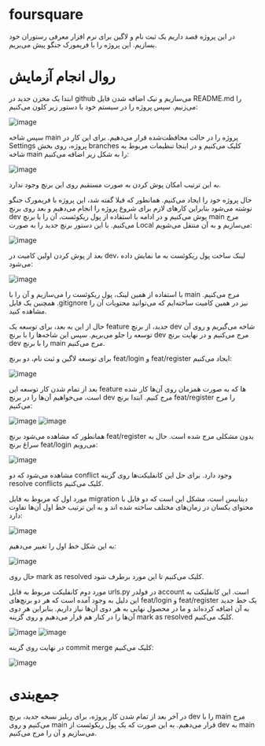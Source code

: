 # foursquare
در این پروژه قصد داریم یک ثبت نام و لاگین برای نرم افزار معرفی رستوران خود بسازیم. این پروژه را با فریمورک جنگو پیش می‌بریم.

# روال انجام آزمایش
ابتدا یک مخزن جدید در github می‌سازیم و تیک اضافه شدن فایل README.md را می‌زنیم. سپس پروژه را در سیستم خود با دستور زیر کلون می‌کنیم:

![image](https://github.com/aminaryan80/foursquare/assets/59232424/9b2b03ff-502a-4d45-a65e-a4249f1b073c)

سپس شاخه main پروژه را در حالت محافظت‌شده قرار می‌دهیم. برای این کار در Settings پروژه، روی بخش branches کلیک می‌کنیم و در اینجا تنظیمات مربوط به شاخه main را به شکل زیر اضافه می‌کنیم:

![image](https://github.com/aminaryan80/foursquare/assets/59232424/11f2be22-13aa-499f-83b7-f92c274c7d7d)

به این ترتیب امکان پوش کردن به صورت مستقیم روی این برنچ وجود ندارد.

حال پروژه خود را ایجاد می‌کنیم. همانطور که قبلا گفته شد، این پروژه با فریمورک جنگو نوشته می‌شود بنابراین کارهای لازم برای شروع پروژه را انجام می‌دهیم و بعد روی برنچ dev پوش می‌کنیم و در ادامه با استفاده از پول ریکوئست، آن را با برنچ main مرج می‌کنیم.
با این دستور برنچ جدید را به صورت Local می‌سازیم و به آن منتقل می‌شویم:

![image](https://github.com/aminaryan80/foursquare/assets/59232424/e86b6dcf-a985-45a6-9911-07ed72f0e2ef)

بعد از پوش کردن اولین کامیت در dev، لینک ساخت پول ریکوئست به ما نمایش داده می‌شود:

![image](https://github.com/aminaryan80/foursquare/assets/59232424/824cd51d-ba72-413b-8965-cc5ebd4834fd)

با استفاده از همین لینک، پول ریکوئست را می‌سازیم و آن را با main مرج می‌کنیم.
همچنین یک فایل .gitignore نیز در همین کامیت ساخته‌ایم که می‌توانید محتویات آن را مشاهده کنید.

حال از این به بعد، برای توسعه یک feature جدید، از برنچ dev شاخه می‌گیریم و روی آن توسعه را جلو می‌بریم. سپس این شاخه‌ها را با برنچ dev مرج می‌کنیم و در نهایت برنچ dev را با برنچ main مرج می‌کنیم.

برای توسعه لاگین و ثبت نام، دو برنچ feat/login و feat/register ایجاد می‌کنیم:

![image](https://github.com/aminaryan80/foursquare/assets/59232424/0ad34798-3daf-436d-8242-fa67ed540074)

بعد از تمام شدن کار توسعه این feature ها که به صورت همزمان روی آن‌ها کار شده است، می‌خواهیم آن‌ها را در برنچ dev مرج کنیم. ابتدا برنچ feat/register را مرج می‌کنیم:

![image](https://github.com/aminaryan80/foursquare/assets/59232424/e75f4245-e724-4f63-8d10-9b6c67cf3c61)
![image](https://github.com/aminaryan80/foursquare/assets/59232424/42729e16-3aa4-453f-9cc6-e1aeb0f1145d)

همانطور که مشاهده می‌شود برنچ feat/register بدون مشکلی مرج شده است. حال به سراغ برنچ feat/login می‌رویم:

![image](https://github.com/aminaryan80/foursquare/assets/59232424/8263b78f-136e-48de-b549-cb90ad27653a)

مشاهده می‌شود که دو conflict وجود دارد. برای حل این کانفلیکت‌ها روی گزینه resolve conflicts کلیک می‌کنیم.

مورد اول که مربوط به فایل migration دیتابیس است، مشکل این است که دو فایل با محتوای یکسان در زمان‌های مختلف ساخته شده اند و به این ترتیب خط اول آن‌ها تفاوت دارد:

![image](https://github.com/aminaryan80/foursquare/assets/59232424/81fd4611-e670-4cac-88fd-c441527f198a)

به این شکل خط اول را تغییر می‌دهیم:

![image](https://github.com/aminaryan80/foursquare/assets/59232424/c26913b5-9f2d-42ff-b62d-68f205ea5cce)

حال روی mark as resolved کلیک می‌کنیم تا این مورد برطرف شود.

مورد دوم کانفلیکت مربوط به فایل urls.py در فولدر account است. این کانفلیکت به این دلیل به وجود آمده است که هر دو برنچ‌های feat/login و feat/register یک خط جدید به آن اضافه کرده‌اند و ما در محصول نهایی به هر دوی آن‌ها نیاز داریم. بنابراین هر دوی آن‌ها را در کنار هم قرار می‌دهیم و روی گزینه mark as resolved کلیک می‌کنیم.

![image](https://github.com/aminaryan80/foursquare/assets/59232424/0b1c5d7b-af2e-47c3-aed5-d63a1726dbc6)
![image](https://github.com/aminaryan80/foursquare/assets/59232424/85f973e5-08e5-4cc7-a1a6-02df9ef5e54b)

در نهایت روی گزینه commit merge کلیک می‌کنیم:

![image](https://github.com/aminaryan80/foursquare/assets/59232424/4f69c09e-c86e-4904-9009-3646ca32c76d)

# جمع‌بندی

در آخر بعد از تمام شدن کار پروژه، برای ریلیز نسخه جدید، برنچ dev را با main مرج می‌کنیم و روی main قرار می‌دهیم. به این صورت که یک پول ریکوئست از dev به main می‌سازیم و آن را مرج می‌کنیم.



